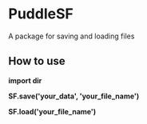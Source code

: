 # PuddleSF
A package for saving and loading files

## How to use
**import dir**

**SF.save('your_data', 'your_file_name')<br>**

**SF.load('your_file_name')<br>**
